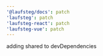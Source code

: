 ```yaml
---
'@laufsteg/docs': patch
'laufsteg': patch
'laufsteg-react': patch
'laufsteg-vue': patch
---
```


adding shared to devDependencies
